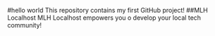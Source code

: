 #hello world
This repository contains my first GitHub project!
##MLH Localhost
MLH Localhost empowers you o develop your local tech community!